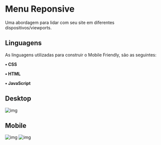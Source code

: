 # Menu Reponsive

Uma abordagem para lidar com seu site em diferentes 
dispositivos/viewports.

## Linguagens

As linguagens utilizadas para construir o Mobile Friendly, são as seguintes:

**• CSS**

**• HTML**

**• JavaScript**

## Desktop
![img](https://i.imgur.com/WguQaZB.jpg)

## Mobile
![img](https://i.imgur.com/cG3fPnj.jpg)
![img](https://i.imgur.com/NeyL8xa.jpg)
